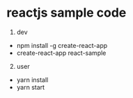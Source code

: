 # reactjs sample code 

1. dev
- npm install -g create-react-app
- create-react-app react-sample

2. user
- yarn install
- yarn start
